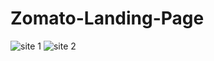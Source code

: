 # Zomato-Landing-Page
![site 1](https://github.com/Nitin-Singh-2002/Zomato-Landing-Page/assets/140898859/b046071b-48f9-4faa-b251-a6e83fc812a9)
![site 2](https://github.com/Nitin-Singh-2002/Zomato-Landing-Page/assets/140898859/e1e89c9a-2e0a-45a7-a395-132e4518d7e6)
